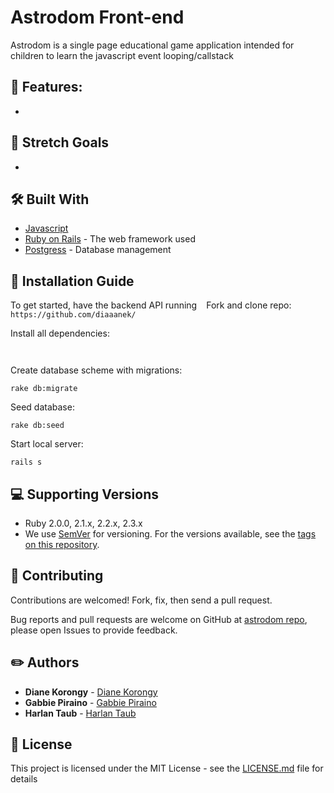 # Astrodom Front-end

Astrodom is a single page educational game application intended for children to learn the javascript event looping/callstack

## 📌 Features:
* 

## 🎯 Stretch Goals
* 

## 🛠 Built With
* [Javascript](https://www.javascript.com/)
* [Ruby on Rails](https://rubyonrails.org/) - The web framework used
* [Postgress](https://www.sqlite.org/) - Database management

## 📑 Installation Guide
To get started, have the backend API running
` `
Fork and clone repo:
` https://github.com/diaaanek/ `

Install all dependencies:

`   `

Create database scheme with migrations:

` rake db:migrate `

Seed database:

` rake db:seed `

Start local server:

` rails s `

## 💻 Supporting Versions
- Ruby 2.0.0, 2.1.x, 2.2.x, 2.3.x
- We use [SemVer](http://semver.org/) for versioning. For the versions available, see the [tags on this repository](https://github.com/your/project/tags).

## 🤩 Contributing

Contributions are welcomed!  Fork, fix, then send a pull request.

Bug reports and pull requests are welcome on GitHub at [astrodom repo](https://github.com/diaaanek/astrodom_frontend), please open Issues to provide feedback.

## ✏️ Authors

* **Diane Korongy** - [Diane Korongy](https://github.com/diaaanek)
* **Gabbie Piraino** - [Gabbie Piraino](https://github.com/ )
* **Harlan Taub** - [Harlan Taub](https://github.com/ )

## 📗 License

This project is licensed under the MIT License - see the [LICENSE.md](LICENSE.md) file for details
